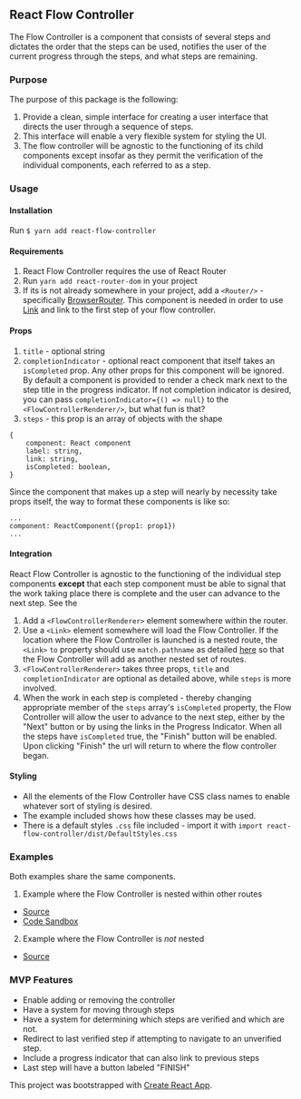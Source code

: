 ## React Flow Controller

The Flow Controller is a component that consists of several steps and dictates the order that the steps can be used, notifies the user of the current progress through the steps, and what steps are remaining.  

### Purpose

The purpose of this package is the following:
1. Provide a clean, simple interface for creating a user interface that directs the user through a sequence of steps.
2. This interface will enable a very flexible system for styling the UI.
3. The flow controller will be agnostic to the functioning of its child components except insofar as they permit the verification of the individual components, each referred to as a step.

### Usage

#### Installation
Run `$ yarn add react-flow-controller`

#### Requirements
1. React Flow Controller requires the use of React Router
2. Run `yarn add react-router-dom` in your project
3. If its is not already somewhere in your project, add a `<Router/>` - specifically [BrowserRouter](https://reacttraining.com/react-router/web/example/basic).  This component is needed in order to use [Link](https://reacttraining.com/react-router/web/api/Link) and link to the first step of your flow controller.

#### Props
1. `title` - optional string
2. `completionIndicator` - optional react component that itself takes an `isCompleted` prop.  Any other props for this component will be ignored.  By default a component is provided to render a check mark next to the step title in the progress indicator.  If not completion indicator is desired, you can pass `completionIndicator={() => null}` to the `<FlowControllerRenderer/>`, but what fun is that?
3. `steps` - this prop is an array of objects with the shape
```
{
    component: React component
    label: string,
    link: string,
    isCompleted: boolean,
}
```
Since the component that makes up a step will nearly by necessity take props itself, the way to format these components is like so:
```
...
component: ReactComponent({prop1: prop1})
...
```

#### Integration
React Flow Controller is agnostic to the functioning of the individual step components __except__ that each step component must be able to signal that the work taking place there is complete and the user can advance to the next step.  See the
1. Add a `<FlowControllerRenderer>` element somewhere within the router.
2. Use a `<Link>` element somewhere will load the Flow Controller.  If the location where the Flow Controller is launched is a nested route, the `<Link>` `to` property should use `match.pathname` as detailed [here](https://reacttraining.com/react-router/web/example/nesting) so that the Flow Controller will add as another nested set of routes.
3. `<FlowControllerRenderer>` takes three props, `title` and `completionIndicator` are optional as detailed above, while `steps` is more involved.
4. When the work in each step is completed - thereby changing appropriate member of the `steps` array's `isCompleted` property, the Flow Controller will allow the user to advance to the next step, either by the "Next" button or by using the links in the Progress Indicator. When all the steps have `isCompleted` true, the "Finish" button will be enabled. Upon clicking "Finish" the url will return to where the flow controller began.

#### Styling
* All the elements of the Flow Controller have CSS class names to enable whatever sort of styling is desired.  
* The example included shows how these classes may be used.
* There is a default styles `.css` file included - import it with `import react-flow-controller/dist/DefaultStyles.css`

### Examples
Both examples share the same components.
1. Example where the Flow Controller is nested within other routes
* [Source](https://github.com/matsad3547/react-flow-controller/blob/master/src/examples/NestedExample.js)
* [Code Sandbox](https://codesandbox.io/s/react-flow-controller-ohir0)
2. Example where the Flow Controller is *not* nested
* [Source](https://github.com/matsad3547/react-flow-controller/blob/master/src/examples/UnnestedExample.js)


### MVP Features
* Enable adding or removing the controller
* Have a system for moving through steps
* Have a system for determining which steps are verified and which are not.
* Redirect to last verified step if attempting to navigate to an unverified step.
* Include a progress indicator that can also link to previous steps
* Last step will have a button labeled "FINISH"

This project was bootstrapped with [Create React App](https://github.com/facebook/create-react-app).
